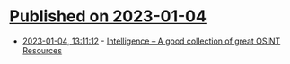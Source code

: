 # [Published on 2023-01-04](index.md)

* [2023-01-04, 13:11:12](https://news.ycombinator.com/item?id=34245102) - [Intelligence – A good collection of great OSINT Resources](https://github.com/ARPSyndicate/awesome-intelligence)
